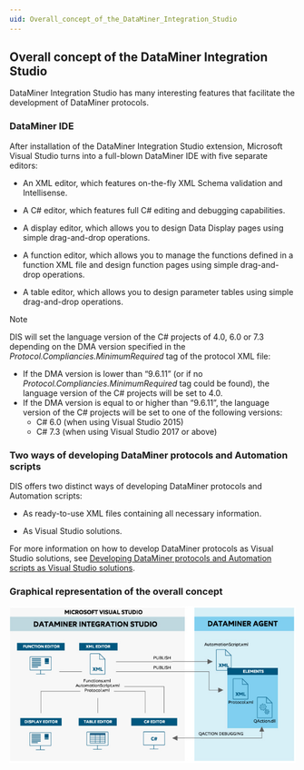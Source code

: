 ```yaml
---
uid: Overall_concept_of_the_DataMiner_Integration_Studio
---
```


## Overall concept of the DataMiner Integration Studio

DataMiner Integration Studio has many interesting features that facilitate the development of DataMiner protocols.

### DataMiner IDE

After installation of the DataMiner Integration Studio extension, Microsoft Visual Studio turns into a full-blown DataMiner IDE with five separate editors:

- An XML editor, which features on-the-fly XML Schema validation and Intellisense.

- A C# editor, which features full C# editing and debugging capabilities.

- A display editor, which allows you to design Data Display pages using simple drag-and-drop operations.

- A function editor, which allows you to manage the functions defined in a function XML file and design function pages using simple drag-and-drop operations.

- A table editor, which allows you to design parameter tables using simple drag-and-drop operations.

> [!NOTE]
> DIS will set the language version of the C# projects of 4.0, 6.0 or 7.3 depending on the DMA version specified in the *Protocol.Compliancies.MinimumRequired* tag of the protocol XML file:
> - If the DMA version is lower than “9.6.11” (or if no *Protocol.Compliancies.MinimumRequired* tag could be found), the language version of the C# projects will be set to 4.0.
> - If the DMA version is equal to or higher than “9.6.11”, the language version of the C# projects will be set to one of the following versions:
>     - C# 6.0 (when using Visual Studio 2015)
>     - C# 7.3 (when using Visual Studio 2017 or above)

### Two ways of developing DataMiner protocols and Automation scripts

DIS offers two distinct ways of developing DataMiner protocols and Automation scripts:

- As ready-to-use XML files containing all necessary information.

- As Visual Studio solutions.

For more information on how to develop DataMiner protocols as Visual Studio solutions, see [Developing DataMiner protocols and Automation scripts as Visual Studio solutions](Developing_DataMiner_protocols_and_Automation_scripts_as_Visual_Studio_solutions.md).

### Graphical representation of the overall concept

![](../../images/dis_concept_general.jpg)
